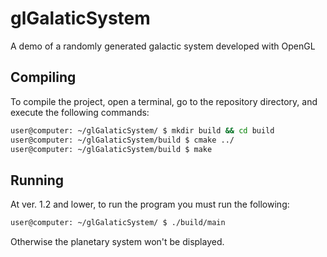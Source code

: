 # glGalaticSystem

A demo of a randomly generated galactic system developed with OpenGL

## Compiling 

To compile the project, open a terminal, go to the repository directory, and execute the following commands:

```bash
user@computer: ~/glGalaticSystem/ $ mkdir build && cd build
user@computer: ~/glGalaticSystem/build $ cmake ../
user@computer: ~/glGalaticSystem/build $ make
```

## Running

At ver. 1.2 and lower, to run the program you must run the following:

```bash
user@computer: ~/glGalaticSystem/ $ ./build/main
```

Otherwise the planetary system won't be displayed.